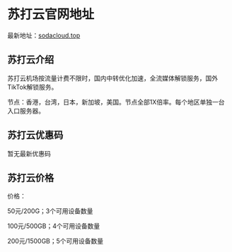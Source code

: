 # 苏打云官网地址

最新地址：[sodacloud.top](https://a.sodacloud.top/#/register?code=Fwu04z4H)

## 苏打云介绍

苏打云机场按流量计费不限时，国内中转优化加速，全流媒体解锁服务，国外TikTok解锁服务。

节点：香港，台湾，日本，新加坡，美国。节点全部1X倍率。每个地区单独一台入口服务器。

## 苏打云优惠码

暂无最新优惠码

## 苏打云价格

价格：

50元/200G；3个可用设备数量

100元/500GB；4个可用设备数量

200元/1500GB；5个可用设备数量



